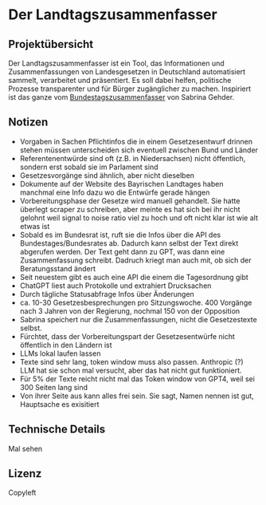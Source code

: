 # Der Landtagszusammenfasser

## Projektübersicht

Der Landtagszusammenfasser ist ein Tool, das Informationen und Zusammenfassungen von Landesgesetzen in Deutschland automatisiert sammelt, 
verarbeitet und präsentiert. Es soll dabei helfen, politische Prozesse transparenter und für Bürger zugänglicher zu machen.
Inspiriert ist das ganze vom [Bundestagszusammenfasser](https://bundestagszusammenfasser.de) von Sabrina Gehder.

## Notizen

- Vorgaben in Sachen Pflichtinfos die in einem Gesetzesentwurf drinnen stehen müssen unterscheiden sich eventuell zwischen Bund und Länder
- Referentenentwürde sind oft (z.B. in Niedersachsen) nicht öffentlich, sondern erst sobald sie im Parlament sind
- Gesetzesvorgänge sind ähnlich, aber nicht dieselben
- Dokumente auf der Website des Bayrischen Landtages haben manchmal eine Info dazu wo die Entwürfe gerade hängen
- Vorbereitungsphase der Gesetze wird manuell gehandelt. Sie hatte überlegt scraper zu schreiben, aber meinte es hat sich bei ihr nicht gelohnt weil signal to noise ratio viel zu hoch und oft nicht klar ist wie alt etwas ist
- Sobald es im Bundesrat ist, ruft sie die Infos über die API des Bundestages/Bundesrates ab. Dadurch kann selbst der Text direkt abgerufen werden. Der Text geht dann zu GPT, was dann eine Zusammenfassung schreibt. Dadruch kriegt man auch mit, ob sich der Beratungsstand ändert
- Seit neuestem gibt es auch eine API die einem die Tagesordnung gibt
- ChatGPT liest auch Protokolle und extrahiert Drucksachen
- Durch tägliche Statusabfrage Infos über Änderungen
- ca. 10-30 Gesetzesbesprechungen pro Sitzungswoche. 400 Vorgänge nach 3 Jahren von der Regierung, nochmal 150 von der Opposition
- Sabrina speichert nur die Zusammenfassungen, nicht die Gesetzestexte selbst.
- Fürchtet, dass der Vorbereitungspart der Gesetzesentwürfe nicht öffentlich in den Ländern ist
- LLMs lokal laufen lassen
- Texte sind sehr lang, token window muss also passen. Anthropic (?) LLM hat sie schon mal versucht, aber das hat nicht gut funktioniert.
- Für 5% der Texte reicht nicht mal das Token window von GPT4, weil sei 300 Seiten lang sind 
- Von ihrer Seite aus kann alles frei sein. Sie sagt, Namen nennen ist gut, Hauptsache es exisitiert

## Technische Details
Mal sehen

## Lizenz

Copyleft